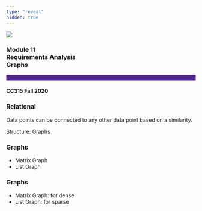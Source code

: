 ```yaml
---
type: "reveal"
hidden: true
---
```


<section>
<img class="stretch plain" src="/images/core-logo-on-white.png">
<h3> Module 11 <br> Requirements Analysis <br> Graphs </h3>
<hr style="height:15px;color:512888;background-color:512888;">
<h4>CC315 Fall 2020</h4>
</section>

<section>
<h3>Relational</h3>
<p>Data points can be connected to any other data point based on a similarity.</p>
<p>Structure: Graphs</p>
</section>

<section>
<h3>Graphs</h3>
<ul>
<li>Matrix Graph</li>
<li>List Graph</li>
</ul>
</section>

<section>
<h3>Graphs</h3>
<ul>
<li>Matrix Graph: for dense</li>
<li>List Graph: for sparse</li>
</ul>
</section>